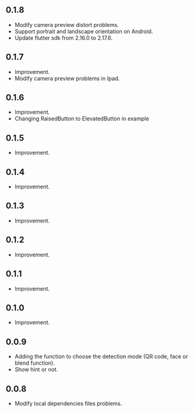 ## 0.1.8

- Modify camera preview distort problems.
- Support portrait and landscape orientation on Android.
- Update flutter sdk from 2.16.0 to 2.17.6.

## 0.1.7

- Improvement.
- Modify camera preview problems in Ipad.

## 0.1.6

- Improvement.
- Changing RaisedButton to ElevatedButton in example

## 0.1.5

- Improvement.

## 0.1.4

- Improvement.

## 0.1.3

- Improvement.

## 0.1.2

- Improvement.

## 0.1.1

 - Improvement.

## 0.1.0

 - Improvement.

## 0.0.9

 - Adding the function to choose the detection mode (QR code, face or blend function). 
 - Show hint or not.
   
## 0.0.8
 - Modify local dependencies files problems.


